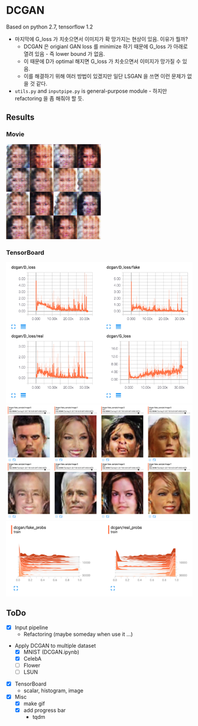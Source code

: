 # DCGAN

Based on python 2.7, tensorflow 1.2

* 마지막에 G_loss 가 치솟으면서 이미지가 확 망가지는 현상이 있음. 이유가 뭘까?
    * DCGAN 은 origianl GAN loss 를 minimize 하기 때문에 G_loss 가 아래로 열려 있음 - 즉 lower bound 가 없음. 
    * 이 때문에 D가 optimal 해지면 G_loss 가 치솟으면서 이미지가 망가질 수 있음.
    * 이를 해결하기 위해 여러 방법이 있겠지만 일단 LSGAN 을 쓰면 이런 문제가 없을 것 같다.
* `utils.py` and `inputpipe.py` is general-purpose module - 하지만 refactoring 을 좀 해줘야 할 듯.

## Results

### Movie

![movie](movie.gif)

### TensorBoard

![scalar](dcgan_scalar.png)
![images](dcgan_images.png)
![histogram](dcgan_histogram.png)

## ToDo

* [x] Input pipeline
    * Refactoring (maybe someday when use it ...)
* Apply DCGAN to multiple dataset
    * [x] MNIST (DCGAN.ipynb)
    * [x] CelebA
    * [ ] Flower
    * [ ] LSUN
* [x] TensorBoard
    * scalar, histogram, image
* [x] Misc
    * [x] make gif
    * [x] add progress bar
        * tqdm
